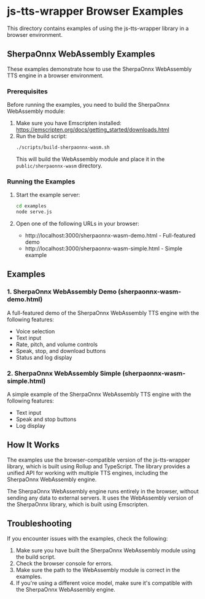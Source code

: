 # js-tts-wrapper Browser Examples

This directory contains examples of using the js-tts-wrapper library in a browser environment.

## SherpaOnnx WebAssembly Examples

These examples demonstrate how to use the SherpaOnnx WebAssembly TTS engine in a browser environment.

### Prerequisites

Before running the examples, you need to build the SherpaOnnx WebAssembly module:

1. Make sure you have Emscripten installed: https://emscripten.org/docs/getting_started/downloads.html
2. Run the build script:
   ```bash
   ./scripts/build-sherpaonnx-wasm.sh
   ```
   This will build the WebAssembly module and place it in the `public/sherpaonnx-wasm` directory.

### Running the Examples

1. Start the example server:
   ```bash
   cd examples
   node serve.js
   ```

2. Open one of the following URLs in your browser:
   - http://localhost:3000/sherpaonnx-wasm-demo.html - Full-featured demo
   - http://localhost:3000/sherpaonnx-wasm-simple.html - Simple example

## Examples

### 1. SherpaOnnx WebAssembly Demo (sherpaonnx-wasm-demo.html)

A full-featured demo of the SherpaOnnx WebAssembly TTS engine with the following features:
- Voice selection
- Text input
- Rate, pitch, and volume controls
- Speak, stop, and download buttons
- Status and log display

### 2. SherpaOnnx WebAssembly Simple (sherpaonnx-wasm-simple.html)

A simple example of the SherpaOnnx WebAssembly TTS engine with the following features:
- Text input
- Speak and stop buttons
- Log display

## How It Works

The examples use the browser-compatible version of the js-tts-wrapper library, which is built using Rollup and TypeScript. The library provides a unified API for working with multiple TTS engines, including the SherpaOnnx WebAssembly engine.

The SherpaOnnx WebAssembly engine runs entirely in the browser, without sending any data to external servers. It uses the WebAssembly version of the SherpaOnnx library, which is built using Emscripten.

## Troubleshooting

If you encounter issues with the examples, check the following:

1. Make sure you have built the SherpaOnnx WebAssembly module using the build script.
2. Check the browser console for errors.
3. Make sure the path to the WebAssembly module is correct in the examples.
4. If you're using a different voice model, make sure it's compatible with the SherpaOnnx WebAssembly engine.
